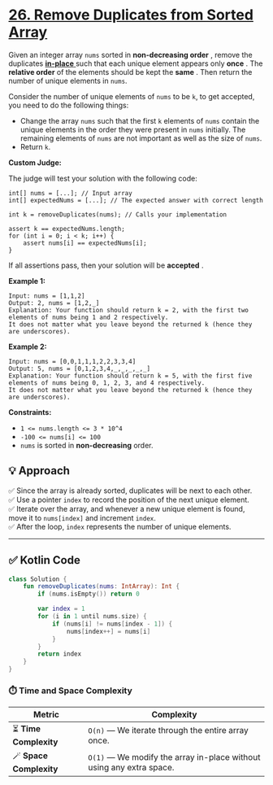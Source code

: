 # [26. Remove Duplicates from Sorted Array](https://leetcode.com/problems/remove-duplicates-from-sorted-array/description/?envType=study-plan-v2&envId=top-interview-150)

Given an integer array <code>nums</code> sorted in **non-decreasing order** , remove the duplicates <a href="https://en.wikipedia.org/wiki/In-place_algorithm" target="_blank">**in-place** </a> such that each unique element appears only **once** . The **relative order**  of the elements should be kept the **same** . Then return the number of unique elements in <code>nums</code>.

Consider the number of unique elements of <code>nums</code> to be <code>k</code>, to get accepted, you need to do the following things:

- Change the array <code>nums</code> such that the first <code>k</code> elements of <code>nums</code> contain the unique elements in the order they were present in <code>nums</code> initially. The remaining elements of <code>nums</code> are not important as well as the size of <code>nums</code>.
- Return <code>k</code>.

**Custom Judge:** 

The judge will test your solution with the following code:

```
int[] nums = [...]; // Input array
int[] expectedNums = [...]; // The expected answer with correct length

int k = removeDuplicates(nums); // Calls your implementation

assert k == expectedNums.length;
for (int i = 0; i < k; i++) {
    assert nums[i] == expectedNums[i];
}
```

If all assertions pass, then your solution will be **accepted** .

**Example 1:** 

```
Input: nums = [1,1,2]
Output: 2, nums = [1,2,_]
Explanation: Your function should return k = 2, with the first two elements of nums being 1 and 2 respectively.
It does not matter what you leave beyond the returned k (hence they are underscores).
```

**Example 2:** 

```
Input: nums = [0,0,1,1,1,2,2,3,3,4]
Output: 5, nums = [0,1,2,3,4,_,_,_,_,_]
Explanation: Your function should return k = 5, with the first five elements of nums being 0, 1, 2, 3, and 4 respectively.
It does not matter what you leave beyond the returned k (hence they are underscores).
```

**Constraints:** 

- <code>1 <= nums.length <= 3 * 10^4</code>
- <code>-100 <= nums[i] <= 100</code>
- <code>nums</code> is sorted in **non-decreasing**  order.

## 💡 Approach

✅ Since the array is already sorted, duplicates will be next to each other.  
✅ Use a pointer `index` to record the position of the next unique element.  
✅ Iterate over the array, and whenever a new unique element is found, move it to `nums[index]` and increment `index`.  
✅ After the loop, `index` represents the number of unique elements.

---

## ✅ Kotlin Code
```kotlin
class Solution {
    fun removeDuplicates(nums: IntArray): Int {
        if (nums.isEmpty()) return 0

        var index = 1
        for (i in 1 until nums.size) {
            if (nums[i] != nums[index - 1]) {
                nums[index++] = nums[i]
            }
        }
        return index
    }
}
```

### ⏱️ Time and Space Complexity

| Metric | Complexity |
|-------|------------|
| ⏳ **Time Complexity** | `O(n)` — We iterate through the entire array once. |
| 🪄 **Space Complexity** | `O(1)` — We modify the array in-place without using any extra space. |